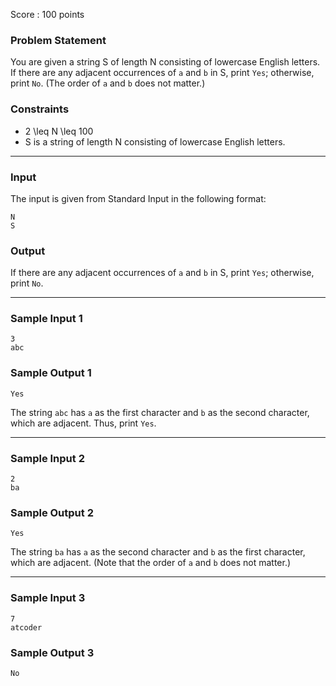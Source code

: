 Score : 100 points

### Problem Statement

You are given a string S of length N consisting of lowercase English letters.  
If there are any adjacent occurrences of `a` and `b` in S, print `Yes`; otherwise, print `No`. (The order of `a` and `b` does not matter.)

### Constraints

* 2 \leq N \leq 100
* S is a string of length N consisting of lowercase English letters.

---

### Input

The input is given from Standard Input in the following format:

```
N
S
```

### Output

If there are any adjacent occurrences of `a` and `b` in S, print `Yes`; otherwise, print `No`.

---

### Sample Input 1

```
3
abc
```

### Sample Output 1

```
Yes
```

The string `abc` has `a` as the first character and `b` as the second character, which are adjacent. Thus, print `Yes`.

---

### Sample Input 2

```
2
ba
```

### Sample Output 2

```
Yes
```

The string `ba` has `a` as the second character and `b` as the first character, which are adjacent. (Note that the order of `a` and `b` does not matter.)

---

### Sample Input 3

```
7
atcoder
```

### Sample Output 3

```
No
```